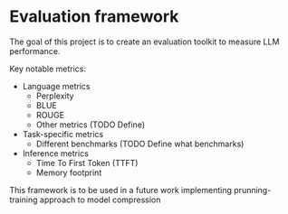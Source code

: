 # Evaluation framework
The goal of this project is to create an evaluation toolkit to measure LLM performance.

Key notable metrics:
- Language metrics
  - Perplexity
  - BLUE
  - ROUGE
  - Other metrics (TODO Define)
- Task-specific metrics
  - Different benchmarks (TODO Define what benchmarks)
- Inference metrics
  - Time To First Token (TTFT)
  - Memory footprint

This framework is to be used in a future work implementing prunning-training approach to model compression
